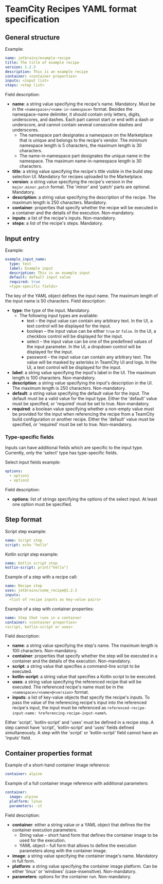 # TeamCity Recipes YAML format specification

## General structure

Example:
```yaml
name: jetbrains/example-recipe
title: The title of example recipe
version: 1.2.3
description: This is an example recipe
container: <container properties>
inputs: <input list>
steps: <step list>
```

Field description:

* **name**: a string value specifying the recipe's name. Mandatory. Must be in the ```<namespace>/<name-in-namespace>``` format. Besides the namespace-name delimiter, it should contain only letters, digits, underscores, and dashes. Each part cannot start or end with a dash or underscore, and cannot contain several consecutive dashes and underscores.
    * The namespace part designates a namespace on the Marketplace that is unique and belongs to the recipe's vendor. The minimum namespace length is 5 characters, the maximum length is 30 characters.
    * The name-in-namespace part designates the unique name in the namespace. The maximum name-in-namespace length is 30 characters.
* **title**: a string value specifying the recipe's title visible in the build step selection UI. Mandatory for recipes uploaded to the Marketplace.
* **version**: a string value specifying the recipe's version in the ```major.minor.patch``` format. The 'minor' and 'patch' parts are optional. Mandatory.
* **description**: a string value specifying the description of the recipe. The maximum length is 250 characters. Mandatory.
* **container**: properties that specify whether the recipe will be executed in a container and the details of the execution. Non-mandatory.
* **inputs**: a list of the recipe's inputs. Non-mandatory.
* **steps**: a list of the recipe's steps. Mandatory.

## Input entry

Example:
```yaml
example_input_name:
  type: text
  label: Example input
  description: This is an example input
  default: default input value
  required: true
  <type-specific fields>
```

The key of the YAML object defines the input name. The maximum length of the input name is 50 characters.
Field description:

* **type**: the type of the input. Mandatory.
  * The following input types are available:
    * text – the input value can contain any arbitrary text. In the UI, a text control will be displayed for the input.
    * boolean – the input value can be either ```true``` or ```false```. In the UI, a checkbox control will be displayed for the input.
    * select – the input value can be one of the predefined values of the input parameter. In the UI, a dropdown control will be displayed for the input.
    * password – the input value can contain any arbitrary text. The value will be masked by asterisks in TeamCIty UI and logs. In the UI, a text control will be displayed for the input.
* **label**: a string value specifying the input's label in the UI. The maximum length is 100 characters. Non-mandatory.
* **description**: a string value specifying the input's description in the UI. The maximum length is 250 characters. Non-mandatory.
* **default**: a string value specifying the default value for the input. The default must be a valid value for the input type. Either the 'default' value must be specified, or 'required' must be set to true. Non-mandatory.
* **required**: a boolean value specifying whether a non-empty value must be provided for the input when referencing the recipe from a TeamCity build configuration or another recipe. Either the 'default' value must be specified, or 'required' must be set to true. Non-mandatory.

### Type-specific fields

Inputs can have additional fields which are specific to the input type. Currently, only the 'select' type has type-specific fields.

Select input fields example:
```yaml
options:
  - option1
  - option2
```

Field description:

* **options**: list of strings specifying the options of the select input. At least one option must be specified.

## Step format

Script step example:
```yaml
name: Script step
script: echo "hello"
```

Kotlin script step example:
```yaml
name: Kotlin script step
kotlin-script: print("hello")
```

Example of a step with a recipe call:
```yaml
name: Recipe step
uses: jetbrains/some_recipe@1.2.3
inputs:
  <list of recipe inputs as key-value pairs>
```

Example of a step with container properties:
```yaml
name: Step that runs in a container
container: <container properties>
<script, kotlin-script or uses>
```

Field description:

* **name**: a string value specifying the step's name. The maximum length is 100 characters. Non-mandatory.
* **container**: properties that specify whether the step will be executed in a container and the details of the execution. Non-mandatory.
* **script**: a string value that specifies a command-line script to be executed.
* **kotlin-script**: a string value that specifies a Kotlin script to be executed.
* **uses**: a string value specifying the referenced recipe that will be executed. The referenced recipe's name must be in the ```<namespace>/<name>@<version>``` format.
* **inputs**: a list of key-value objects that specify the recipe's inputs. To pass the value of the referencing recipe's input into the referenced recipe's input, the input must be referenced as ```referenced-recipe-input-name: %referencing-recipe-input-name%```.

Either 'script', 'kotlin-script' and 'uses' must be defined in a recipe step. A step cannot have 'script', 'kotlin-script' and 'uses' fields defined simultaneously. A step with the 'script' or 'kotlin-script' field cannot have an 'inputs' field.

## Container properties format

Example of a short-hand container image reference:
```yaml
container: alpine
```

Example of a full container image reference with additional parameters:
```yaml
container:
  image: alpine
  platform: linux
  parameters: -it
```

Field description:

* **container**: either a string value or a YAML object that defines the the container execution parameters.
  * String value – short hand form that defines the container image to be used for the execution.
  * YAML object – full form that allows to define the execution parameters along with the container image.
* **image**: a string value specifying the container image's name. Mandatory in full form.
* **platform**: a string value specifying the container image platform. Can be either 'linux' or 'windows' (case-insensitive). Non-mandatory.
* **parameters**: options for the container run. Non-mandatory.